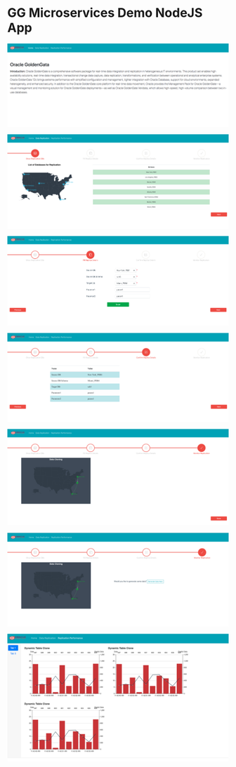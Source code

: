 # GG Microservices Demo NodeJS App

![](01.png)

![](02.png)

![](03.png)

![](04.png)

![](05.png)

![](06.png)

![](07.png)
